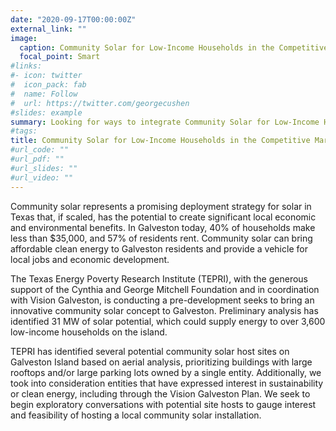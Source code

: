 ```yaml
---
date: "2020-09-17T00:00:00Z"
external_link: ""
image:
  caption: Community Solar for Low-Income Households in the Competitive Market
  focal_point: Smart
#links:
#- icon: twitter
#  icon_pack: fab
#  name: Follow
#  url: https://twitter.com/georgecushen
#slides: example
summary: Looking for ways to integrate Community Solar for Low-Income Households in the Competitive Market
#tags:
title: Community Solar for Low-Income Households in the Competitive Market
#url_code: ""
#url_pdf: ""
#url_slides: ""
#url_video: ""
---
```


Community solar represents a promising deployment strategy for solar in Texas that, if scaled, has the potential to create significant local economic and environmental benefits. In Galveston today, 40% of households make less than $35,000, and 57% of residents rent. Community solar can bring affordable clean energy to Galveston residents and provide a vehicle for local jobs and economic development.

The Texas Energy Poverty Research Institute (TEPRI), with the generous support of the Cynthia and George Mitchell Foundation and in coordination with Vision Galveston, is conducting a pre-development seeks to bring an innovative community solar concept to Galveston. Preliminary analysis has identified 31 MW of solar potential, which could supply energy to over 3,600 low-income households on the island.

TEPRI has identified several potential community solar host sites on Galveston Island based on aerial analysis, prioritizing buildings with large rooftops and/or large parking lots owned by a single entity. Additionally, we took into consideration entities that have expressed interest in sustainability or clean energy, including through the Vision Galveston Plan. We seek to begin exploratory conversations with potential site hosts to gauge interest and feasibility of hosting a local community solar installation.
